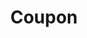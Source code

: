 ---
title: Coupon
excerpt: ''
deprecated: false
hidden: false
metadata:
  title: ''
  description: ''
  robots: index
next:
  description: ''
---